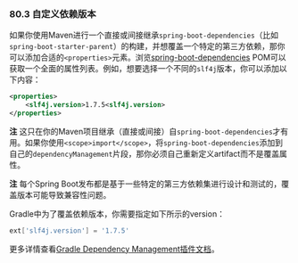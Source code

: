 ### 80.3 自定义依赖版本

如果你使用Maven进行一个直接或间接继承`spring-boot-dependencies`（比如`spring-boot-starter-parent`）的构建，并想覆盖一个特定的第三方依赖，那你可以添加合适的`<properties>`元素。浏览[spring-boot-dependencies](http://github.com/spring-projects/spring-boot/tree/master/spring-boot-dependencies/pom.xml) POM可以获取一个全面的属性列表。例如，想要选择一个不同的`slf4j`版本，你可以添加以下内容：
```xml
<properties>
    <slf4j.version>1.7.5<slf4j.version>
</properties>
```
**注** 这只在你的Maven项目继承（直接或间接）自`spring-boot-dependencies`才有用。如果你使用`<scope>import</scope>`，将`spring-boot-dependencies`添加到自己的`dependencyManagement`片段，那你必须自己重新定义artifact而不是覆盖属性。

**注** 每个Spring Boot发布都是基于一些特定的第三方依赖集进行设计和测试的，覆盖版本可能导致兼容性问题。

Gradle中为了覆盖依赖版本，你需要指定如下所示的version：
```gradle
ext['slf4j.version'] = '1.7.5'
```
更多详情查看[Gradle Dependency Management插件文档](https://github.com/spring-gradle-plugins/dependency-management-plugin)。
